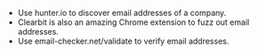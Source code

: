 - Use hunter.io to discover email addresses of a company.
- Clearbit is also an amazing Chrome extension to fuzz out email addresses.
- Use email-checker.net/validate to verify email addresses.
